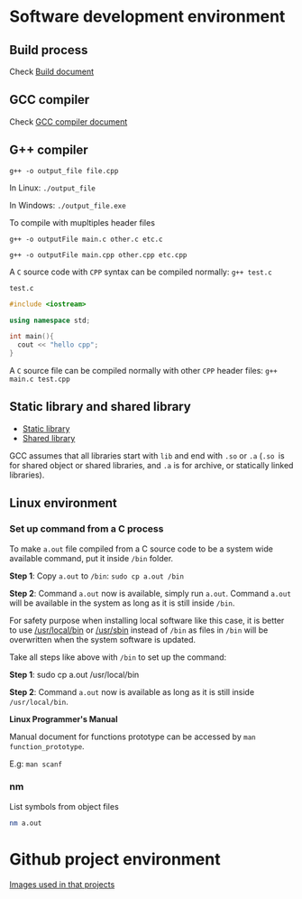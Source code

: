 # Software development environment

## Build process

Check [Build document](Build.md)

## GCC compiler

Check [GCC compiler document](GCC%20compiler.md)

## G++ compiler

```shell
g++ -o output_file file.cpp
```

In Linux: ``./output_file``

In Windows: ``./output_file.exe``

To compile with mupltiples header files

``g++ -o outputFile main.c other.c etc.c``

``g++ -o outputFile main.cpp other.cpp etc.cpp``

A ``C`` source code with ``CPP`` syntax can be compiled normally: ``g++ test.c``

``test.c``

```cpp
#include <iostream>

using namespace std;

int main(){
  cout << "hello cpp";
}
```

A ``C`` source file can be compiled normally with other ``CPP`` header files: ``g++ main.c test.cpp``

## Static library and shared library

* [Static library](Static%20library.md) 
* [Shared library](Shared%20library.md)

GCC assumes that all libraries start with ``lib`` and end with ``.so`` or ``.a`` (``.so ``is for shared object or shared libraries, and ``.a`` is for archive, or statically linked libraries).

## Linux environment

### Set up command from a C process

To make ``a.out`` file compiled from a C source code to be a system wide available command, put it inside ``/bin`` folder.

**Step 1**: Copy ``a.out`` to ``/bin``: ``sudo cp a.out /bin``

**Step 2**: Command ``a.out`` now is available, simply run ``a.out``. Command ``a.out`` will be available in the system as long as it is still inside ``/bin``.

For safety purpose when installing local software like this case, it is better to use [/usr/local/bin](https://github.com/TranPhucVinh/Linux-Shell/blob/master/Physical%20layer/File%20system/File%20hierarchy.md#usr) or [/usr/sbin](https://github.com/TranPhucVinh/Linux-Shell/blob/master/Physical%20layer/File%20system/File%20hierarchy.md#usr) instead of ``/bin`` as files in ``/bin`` will be overwritten when the system software is updated.

Take all steps like above with ``/bin`` to set up the command:

**Step 1**: sudo cp a.out /usr/local/bin

**Step 2**: Command ``a.out`` now is available as long as it is still inside ``/usr/local/bin``.

**Linux Programmer's Manual**

Manual document for functions prototype can be accessed by ``man function_prototype``.

E.g: ``man scanf``

### nm

List symbols from object files

```sh
nm a.out
```

# Github project environment

[Images used in that projects](Images)
